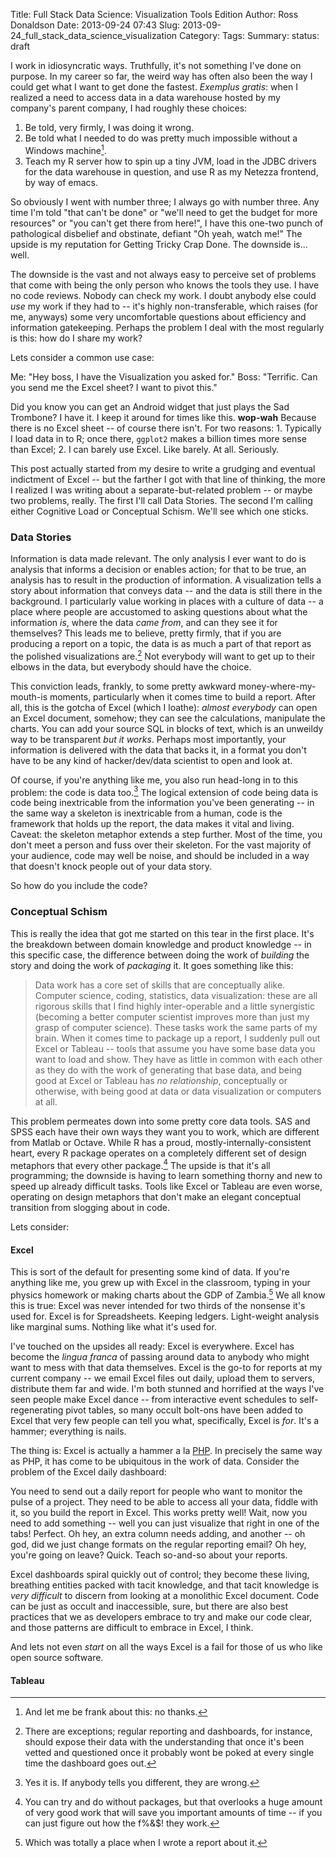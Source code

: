 Title: Full Stack Data Science: Visualization Tools Edition
Author: Ross Donaldson
Date: 2013-09-24 07:43
Slug: 2013-09-24_full_stack_data_science_visualization
Category:
Tags:
Summary:
status: draft

I work in idiosyncratic ways. Truthfully, it's not something I've done on purpose. In my career so far, the weird way has often also been the way I could get what I want to get done the fastest. _Exemplus gratis_: when I realized a need to access data in a data warehouse hosted by my company's parent company, I had roughly these choices:

1. Be told, very firmly, I was doing it wrong.
2. Be told what I needed to do was pretty much impossible without a Windows machine[^win].
3. Teach my R server how to spin up a tiny JVM, load in the JDBC drivers for the data warehouse in question, and use R as my Netezza frontend, by way of emacs.

So obviously I went with number three; I always go with number three. Any time I'm told "that can't be done" or "we'll need to get the budget for more resources" or "you can't get there from here!", I have this one-two punch of pathological disbelief and obstinate, defiant "Oh yeah, watch me!" The upside is my reputation for Getting Tricky Crap Done. The downside is... well.

The downside is the vast and not always easy to perceive set of problems that come with being the only person who knows the tools they use. I have no code reviews. Nobody can check my work. I doubt anybody else could _use_ my work if they had to -- it's highly non-transferable, which raises (for me, anyways) some very uncomfortable questions about efficiency and information gatekeeping. Perhaps the problem I deal with the most regularly is this: how do I share my work?

Lets consider a common use case:

Me: "Hey boss, I have the Visualization you asked for."
Boss: "Terrific. Can you send me the Excel sheet? I want to pivot this."

Did you know you can get an Android widget that just plays the Sad Trombone? I have it. I keep it around for times like this. **wop-wah** Because there is no Excel sheet -- of course there isn't. For two reasons: 1. Typically I load data in to R; once there, `ggplot2` makes a billion times more sense than Excel; 2. I can barely use Excel. Like barely. At all. Seriously.

This post actually started from my desire to write a grudging and eventual indictment of Excel -- but the farther I got with that line of thinking, the more I realized I was writing about a separate-but-related problem -- or maybe two problems, really. The first I'll call Data Stories. The second I'm calling either Cognitive Load or Conceptual Schism. We'll see which one sticks.

### Data Stories

Information is data made relevant. The only analysis I ever want to do is analysis that informs a decision or enables action; for that to be true, an analysis has to result in the production of information. A visualization tells a story about information that conveys data -- and the data is still there in the background. I particularly value working in places with a culture of data -- a place where people are accustomed to asking questions about what the information _is_, where the data _came from_, and can they see it for themselves? This leads me to believe, pretty firmly, that if you are producing a report on a topic, the data is as much a part of that report as the polished visualizations are.[^dataexcep] Not everybody will want to get up to their elbows in the data, but everybody should have the choice.

This conviction leads, frankly, to some pretty awkward money-where-my-mouth-is moments, particularly when it comes time to build a report. After all, this is the gotcha of Excel (which I loathe): _almost everybody_ can open an Excel document, somehow; they can see the calculations, manipulate the charts. You can add your source SQL in blocks of text, which is an unweildy way to be transparent _but it works_. Perhaps most importantly, your information is delivered with the data that backs it, in a format you don't have to be any kind of hacker/dev/data scientist to open and look at.

Of course, if you're anything like me, you also run head-long in to this problem: the code is data too.[^codeisdata] The logical extension of code being data is code being inextricable from the information you've been generating -- in the same way a skeleton is inextricable from a human, code is the framework that holds up the report, the data makes it vital and living. Caveat: the skeleton metaphor extends a step further. Most of the time, you don't meet a person and fuss over their skeleton. For the vast majority of your audience, code may well be noise, and should be included in a way that doesn't knock people out of your data story.

So how do you include the code?

### Conceptual Schism

This is really the idea that got me started on this tear in the first place. It's the breakdown between domain knowledge and product knowledge -- in this specific case, the difference between doing the work of *building* the story and doing the work of *packaging* it. It goes something like this:

> Data work has a core set of skills that are conceptually alike. Computer science, coding, statistics, data visualization: these are all rigorous skills that I find highly inter-operable and a little synergistic (becoming a better computer scientist improves more than just my grasp of computer science). These tasks work the same parts of my brain. When it comes time to package up a report, I suddenly pull out Excel or Tableau -- tools that assume you have some base data you want to load and show. They have as little in common with each other as they do with the work of generating that base data, and being good at Excel or Tableau has _no relationship_, conceptually or otherwise, with being good at data or data visualization or computers at all.

This problem permeates down into some pretty core data tools. SAS and SPSS each have their own ways they want you to work, which are different from Matlab or Octave. While R has a proud, mostly-internally-consistent heart, every R package operates on a completely different set of design metaphors that every other package.[^rpkg] The upside is that it's all programming; the downside is having to learn something thorny and new to speed up already difficult tasks. Tools like Excel or Tableau are even worse, operating on design metaphors that don't make an elegant conceptual transition from slogging about in code.

Lets consider:

#### Excel

This is sort of the default for presenting some kind of data. If you're anything like me, you grew up with Excel in the classroom, typing in your physics homework or making charts about the GDP of Zambia.[^zambia] We all know this is true: Excel was never intended for two thirds of the nonsense it's used for. Excel is for Spreadsheets. Keeping ledgers. Light-weight analysis like marginal sums. Nothing like what it's used for.

I've touched on the upsides all ready: Excel is everywhere. Excel has become the _lingua franca_ of passing around data to anybody who might want to mess with that data themselves. Excel is the go-to for reports at my current company -- we email Excel files out daily, upload them to servers, distribute them far and wide. I'm both stunned and horrified at the ways I've seen people make Excel dance -- from interactive event schedules to self-regenerating pivot tables, so many occult bolt-ons have been added to Excel that very few people can tell you what, specifically, Excel is *for*. It's a hammer; everything is nails.

The thing is: Excel is actually a hammer a la [PHP](http://www.codinghorror.com/blog/2012/06/the-php-singularity.html). In precisely the same way as PHP, it has come to be ubiquitous in the work of data. Consider the problem of the Excel daily dashboard:

You need to send out a daily report for people who want to monitor the pulse of a project. They need to be able to access all your data, fiddle with it, so you build the report in Excel. This works pretty well! Wait, now you need to add something -- well you can just visualize that right in one of the tabs! Perfect. Oh hey, an extra column needs adding, and another -- oh god, did we just change formats on the regular reporting email? Oh hey, you're going on leave? Quick. Teach so-and-so about your reports.

Excel dashboards spiral quickly out of control; they become these living, breathing entities packed with tacit knowledge, and that tacit knowledge is _very difficult_ to discern from looking at a monolithic Excel document. Code can be just as occult and inaccessible, sure, but there are also best practices that we as developers embrace to try and make our code clear, and those patterns are difficult to embrace in Excel, I think.

And lets not even _start_ on all the ways Excel is a fail for those of us who like open source software.

#### Tableau



[^win]: And let me be frank about this: no thanks.
[^dataexcep]: There are exceptions; regular reporting and dashboards, for instance, should expose their data with the understanding that once it's been vetted and questioned once it probably wont be poked at every single time the dashboard goes out.
[^codeisdata]: Yes it is. If anybody tells you different, they are wrong.
[^rpkg]: You can try and do without packages, but that overlooks a huge amount of very good work that will save you important amounts of time -- if you can just figure out how the f%&$! they work.
[^zambia]: Which was totally a place when I wrote a report about it.
